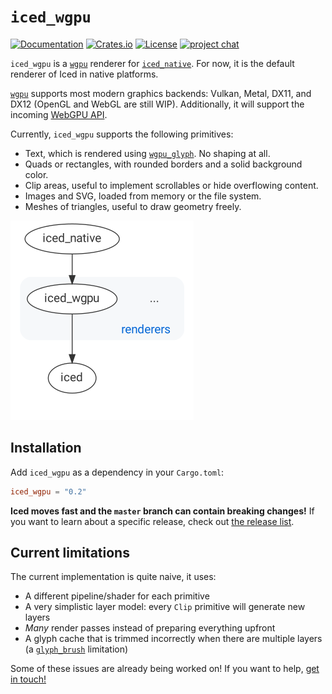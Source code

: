 # `iced_wgpu`
[![Documentation](https://docs.rs/iced_wgpu/badge.svg)][documentation]
[![Crates.io](https://img.shields.io/crates/v/iced_wgpu.svg)](https://crates.io/crates/iced_wgpu)
[![License](https://img.shields.io/crates/l/iced_wgpu.svg)](https://github.com/hecrj/iced/blob/master/LICENSE)
[![project chat](https://img.shields.io/badge/chat-on_zulip-brightgreen.svg)](https://iced.zulipchat.com)

`iced_wgpu` is a [`wgpu`] renderer for [`iced_native`]. For now, it is the default renderer of Iced in native platforms.

[`wgpu`] supports most modern graphics backends: Vulkan, Metal, DX11, and DX12 (OpenGL and WebGL are still WIP). Additionally, it will support the incoming [WebGPU API].

Currently, `iced_wgpu` supports the following primitives:
- Text, which is rendered using [`wgpu_glyph`]. No shaping at all.
- Quads or rectangles, with rounded borders and a solid background color.
- Clip areas, useful to implement scrollables or hide overflowing content.
- Images and SVG, loaded from memory or the file system.
- Meshes of triangles, useful to draw geometry freely.

![iced_wgpu](../docs/graphs/wgpu.png)

[documentation]: https://docs.rs/iced_wgpu
[`iced_native`]: ../native
[`wgpu`]: https://github.com/gfx-rs/wgpu-rs
[WebGPU API]: https://gpuweb.github.io/gpuweb/
[`wgpu_glyph`]: https://github.com/hecrj/wgpu_glyph

## Installation
Add `iced_wgpu` as a dependency in your `Cargo.toml`:

```toml
iced_wgpu = "0.2"
```

__Iced moves fast and the `master` branch can contain breaking changes!__ If
you want to learn about a specific release, check out [the release list].

[the release list]: https://github.com/hecrj/iced/releases

## Current limitations

The current implementation is quite naive, it uses:

- A different pipeline/shader for each primitive
- A very simplistic layer model: every `Clip` primitive will generate new layers
- _Many_ render passes instead of preparing everything upfront
- A glyph cache that is trimmed incorrectly when there are multiple layers (a [`glyph_brush`] limitation)

Some of these issues are already being worked on! If you want to help, [get in touch!]

[get in touch!]: ../CONTRIBUTING.md
[`glyph_brush`]: https://github.com/alexheretic/glyph-brush
